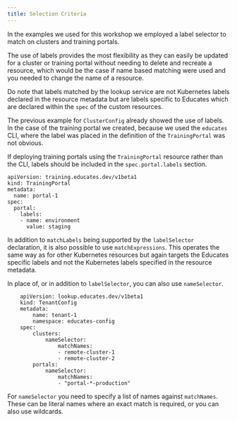 ```yaml
---
title: Selection Criteria
---
```


In the examples we used for this workshop we employed a label selector to match
on clusters and training portals.

The use of labels provides the most flexibility as they can easily be updated
for a cluster or training portal without needing to delete and recreate a
resource, which would be the case if name based matching were used and you
needed to change the name of a resource.

Do note that labels matched by the lookup service are not Kubernetes labels
declared in the resource metadata but are labels specific to Educates which are
declared within the `spec` of the custom resources.

The previous example for `ClusterConfig` already showed the use of labels. In
the case of the training portal we created, because we used the `educates` CLI,
where the label was placed in the definition of the `TrainingPortal` was not
obvious.

If deploying training portals using the `TrainingPortal` resource rather than
the CLI, labels should be included in the `spec.portal.labels` section.

```
apiVersion: training.educates.dev/v1beta1
kind: TrainingPortal
metadata:
  name: portal-1
spec:
  portal:
    labels:
    - name: environment
      value: staging
```

In addition to `matchLabels` being supported by the `labelSelector` declaration,
it is also possible to use `matchExpressions`. This operates the same way as
for other Kubernetes resources but again targets the Educates specific labels
and not the Kubernetes labels specified in the resource metadata.

In place of, or in addition to `labelSelector`, you can also use `nameSelector`.

```
    apiVersion: lookup.educates.dev/v1beta1
    kind: TenantConfig
    metadata:
        name: tenant-1
        namespace: educates-config
    spec:
        clusters:
            nameSelector:
                matchNames:
                - remote-cluster-1
                - remote-cluster-2
        portals:
            nameSelector:
                matchNames:
                - "portal-*-production"
```

For `nameSelector` you need to specify a list of names against `matchNames`.
These can be literal names where an exact match is required, or you can also
use wildcards.
